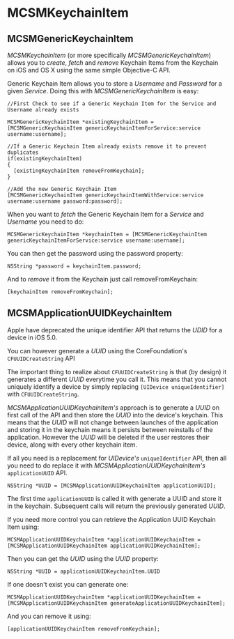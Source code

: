 # MCSMKeychainItem

## MCSMGenericKeychainItem

*MCSMKeychainItem* (or more specifically *MCSMGenericKeychainItem*) allows you to *create*, *fetch* and *remove* Keychain Items from the Keychain on iOS and OS X using the same simple Objective-C API.

Generic Keychain Item allows you to store a *Username* and *Password* for a given *Service*. Doing this with *MCSMGenericKeychainItem* is easy:

	//First Check to see if a Generic Keychain Item for the Service and Username already exists

	MCSMGenericKeychainItem *existingKeychainItem = [MCSMGenericKeychainItem genericKeychainItemForService:service username:username];

	//If a Generic Keychain Item already exists remove it to prevent duplicates
	if(existingKeychainItem)
	{
	  [existingKeychainItem removeFromKeychain];
	}

	//Add the new Generic Keychain Item                             
	[MCSMGenericKeychainItem genericKeychainItemWithService:service username:username password:password];


When you want to *fetch* the Generic Keychain Item for a *Service* and *Username* you need to do:

	MCSMGenericKeychainItem *keychainItem = [MCSMGenericKeychainItem genericKeychainItemForService:service username:username];

You can then get the password using the password property:

	NSString *password = keychainItem.password;

And to *remove* it from the Keychain just call removeFromKeychain:

	[keychainItem removeFromKeychain];

## MCSMApplicationUUIDKeychainItem

Apple have deprecated the unique identifier API that returns the *UDID* for a device in iOS 5.0.

You can however generate a *UUID* using the CoreFoundation's `CFUUIDCreateString` API

The important thing to realize about `CFUUIDCreateString` is that (by design) it generates a different *UUID* everytime you call it. This means that you cannot uniquely identify a device by simply replacing `[UIDevice uniqueIdentifier]` with `CFUUIDCreateString`.

*MCSMApplicationUUIDKeychainItem's* approach is to generate a *UUID* on first call of the API and then store the *UUID* into the device's keychain. This means that the *UUID* will not change between launches of the application and storing it in the keychain means it persists between reinstalls of the application. However the *UUID* will be deleted if the user restores their device, along with every other keychain item.

If all you need is a replacement for *UIDevice's* `uniqueIdentifier` API, then all you need to do replace it with *MCSMApplicationUUIDKeychainItem's* `applicationUUID` API.

	NSString *UUID = [MCSMApplicationUUIDKeychainItem applicationUUID];

The first time `applicationUUID` is called it with generate a UUID and store it in the keychain. Subsequent calls will return the previously generated *UUID*.

If you need more control you can retrieve the Application UUID Keychain Item using:

	MCSMApplicationUUIDKeychainItem *applicationUUIDKeychainItem = [MCSMApplicationUUIDKeychainItem applicationUUIDKeychainItem];

Then you can get the *UUID* using the *UUID* property:

	NSString *UUID = applicationUUIDKeychainItem.UUID

If one doesn't exist you can generate one:

	MCSMApplicationUUIDKeychainItem *applicationUUIDKeychainItem = [MCSMApplicationUUIDKeychainItem generateApplicationUUIDKeychainItem];

And you can remove it using:

	[applicationUUIDKeychainItem removeFromKeychain];















